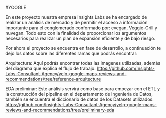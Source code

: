 #YOOGLE

En este proyecto nuestra empresa Insights Labs se ha encargado de realizar un análisis de mercado y de permitir el acceso a información importante para el conglomerado conformado por: evegan, Veggie-Grill y nuvegan. Todo esto con la finalidad de proporcionar los argumentos necesarios para realizar un plan de expansión eficiente y de bajo riesgo.

Por ahora el proyecto se encuentra en fase de desarrollo, a continuación te dejo los datos sobre las diferentes ramas que podrás encontrar:

Arquitectura: Aquí podrás encontrar todas las imagenes utilizadas, además del diagrama que explica el flujo de trabajo. https://github.com/Insights-Labs-Consultant-Agency/yelp-google-maps-reviews-and-recommendations/tree/reference-arquitecture

EDA preliminar: Este análisis servirá como base para empezar con el ETL y la construcción del pipeline en el departamento de Ingeniería de Datos, también se encuentra el diccionario de datos de los Datasets utilizados. https://github.com/Insights-Labs-Consultant-Agency/yelp-google-maps-reviews-and-recommendations/tree/preliminary-eda
